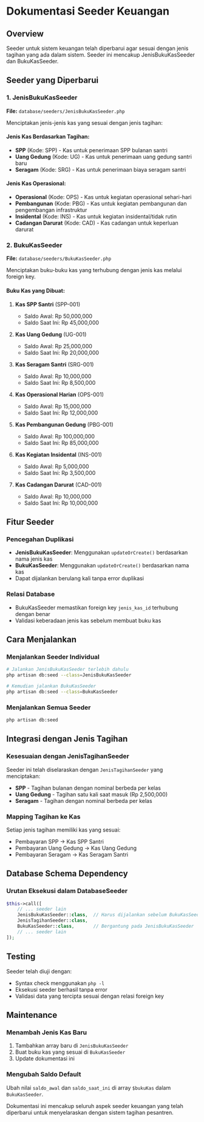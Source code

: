 # Dokumentasi Seeder Keuangan

## Overview
Seeder untuk sistem keuangan telah diperbarui agar sesuai dengan jenis tagihan yang ada dalam sistem. Seeder ini mencakup JenisBukuKasSeeder dan BukuKasSeeder.

## Seeder yang Diperbarui

### 1. JenisBukuKasSeeder
**File:** `database/seeders/JenisBukuKasSeeder.php`

Menciptakan jenis-jenis kas yang sesuai dengan jenis tagihan:

#### Jenis Kas Berdasarkan Tagihan:
- **SPP** (Kode: SPP) - Kas untuk penerimaan SPP bulanan santri
- **Uang Gedung** (Kode: UG) - Kas untuk penerimaan uang gedung santri baru
- **Seragam** (Kode: SRG) - Kas untuk penerimaan biaya seragam santri

#### Jenis Kas Operasional:
- **Operasional** (Kode: OPS) - Kas untuk kegiatan operasional sehari-hari
- **Pembangunan** (Kode: PBG) - Kas untuk kegiatan pembangunan dan pengembangan infrastruktur
- **Insidental** (Kode: INS) - Kas untuk kegiatan insidental/tidak rutin
- **Cadangan Darurat** (Kode: CAD) - Kas cadangan untuk keperluan darurat

### 2. BukuKasSeeder
**File:** `database/seeders/BukuKasSeeder.php`

Menciptakan buku-buku kas yang terhubung dengan jenis kas melalui foreign key.

#### Buku Kas yang Dibuat:
1. **Kas SPP Santri** (SPP-001)
   - Saldo Awal: Rp 50,000,000
   - Saldo Saat Ini: Rp 45,000,000

2. **Kas Uang Gedung** (UG-001)
   - Saldo Awal: Rp 25,000,000
   - Saldo Saat Ini: Rp 20,000,000

3. **Kas Seragam Santri** (SRG-001)
   - Saldo Awal: Rp 10,000,000
   - Saldo Saat Ini: Rp 8,500,000

4. **Kas Operasional Harian** (OPS-001)
   - Saldo Awal: Rp 15,000,000
   - Saldo Saat Ini: Rp 12,000,000

5. **Kas Pembangunan Gedung** (PBG-001)
   - Saldo Awal: Rp 100,000,000
   - Saldo Saat Ini: Rp 85,000,000

6. **Kas Kegiatan Insidental** (INS-001)
   - Saldo Awal: Rp 5,000,000
   - Saldo Saat Ini: Rp 3,500,000

7. **Kas Cadangan Darurat** (CAD-001)
   - Saldo Awal: Rp 10,000,000
   - Saldo Saat Ini: Rp 10,000,000

## Fitur Seeder

### Pencegahan Duplikasi
- **JenisBukuKasSeeder**: Menggunakan `updateOrCreate()` berdasarkan nama jenis kas
- **BukuKasSeeder**: Menggunakan `updateOrCreate()` berdasarkan nama kas
- Dapat dijalankan berulang kali tanpa error duplikasi

### Relasi Database
- BukuKasSeeder memastikan foreign key `jenis_kas_id` terhubung dengan benar
- Validasi keberadaan jenis kas sebelum membuat buku kas

## Cara Menjalankan

### Menjalankan Seeder Individual
```bash
# Jalankan JenisBukuKasSeeder terlebih dahulu
php artisan db:seed --class=JenisBukuKasSeeder

# Kemudian jalankan BukuKasSeeder
php artisan db:seed --class=BukuKasSeeder
```

### Menjalankan Semua Seeder
```bash
php artisan db:seed
```

## Integrasi dengan Jenis Tagihan

### Kesesuaian dengan JenisTagihanSeeder
Seeder ini telah diselaraskan dengan `JenisTagihanSeeder` yang menciptakan:
- **SPP** - Tagihan bulanan dengan nominal berbeda per kelas
- **Uang Gedung** - Tagihan satu kali saat masuk (Rp 2,500,000)
- **Seragam** - Tagihan dengan nominal berbeda per kelas

### Mapping Tagihan ke Kas
Setiap jenis tagihan memiliki kas yang sesuai:
- Pembayaran SPP → Kas SPP Santri
- Pembayaran Uang Gedung → Kas Uang Gedung
- Pembayaran Seragam → Kas Seragam Santri

## Database Schema Dependency

### Urutan Eksekusi dalam DatabaseSeeder
```php
$this->call([
    // ... seeder lain
    JenisBukuKasSeeder::class,  // Harus dijalankan sebelum BukuKasSeeder
    JenisTagihanSeeder::class,
    BukuKasSeeder::class,       // Bergantung pada JenisBukuKasSeeder
    // ... seeder lain
]);
```

## Testing

Seeder telah diuji dengan:
- Syntax check menggunakan `php -l`
- Eksekusi seeder berhasil tanpa error
- Validasi data yang tercipta sesuai dengan relasi foreign key

## Maintenance

### Menambah Jenis Kas Baru
1. Tambahkan array baru di `JenisBukuKasSeeder`
2. Buat buku kas yang sesuai di `BukuKasSeeder`
3. Update dokumentasi ini

### Mengubah Saldo Default
Ubah nilai `saldo_awal` dan `saldo_saat_ini` di array `$bukuKas` dalam `BukuKasSeeder`.

Dokumentasi ini mencakup seluruh aspek seeder keuangan yang telah diperbarui untuk menyelaraskan dengan sistem tagihan pesantren.
